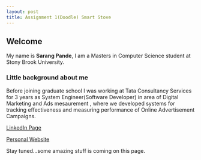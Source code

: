 ```yaml
---
layout: post
title: Assignment 1(Doodle) Smart Stove
---
```


## Welcome

My name is **Sarang Pande**, I am a Masters in Computer Science student at Stony Brook University.

### Little background about me

Before joining graduate school I was working at Tata Consultancy Services for 3 years as System Engineer(Software Developer) in area of Digital Marketing and Ads mesaurement , where we developed systems for tracking effectiveness and measuring performance of Online Advertisement Campaigns.

[LinkedIn Page](https://www.linkedin.com/in/sarangppande)

[Personal Website](http://www.sarangpande.me)


Stay tuned...some amazing stuff is coming on this page.
